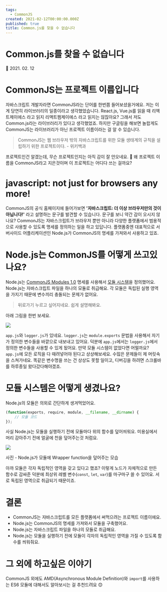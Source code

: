 ```yaml
---
tags:
  - CommonJS
created: 2021-02-12T00:00:00.000Z
published: true
title: Common.js를 찾을 수 없습니다
---
```


# Common.js를 찾을 수 없습니다

📅 2021. 02. 12

# CommonJS는 프로젝트 이름입니다
자바스크립트 개발자라면 CommonJS라는 단어를 한번쯤 들어보셨을거에요.
저는 이게 당연히 라이브러리의 일종이라고 생각했었습니다.
React.js, Vue.js를 읽을 때 리액트제이에스 라고 읽지 리액트쩜제이에스 라고 읽지는 않잖아요? 그래서 저도 Common.js라는 라이브러리가 있다고 생각했었죠.
하지만 구글링을 해보면 놀랍게도 CommonJS는 라이브러리가 아닌 프로젝트 이름이라는 걸 알 수 있습니다.

> CommonJS는 웹 브라우저 밖의 자바스크립트를 위한 모듈 생태계의 규칙을 설립하기 위한 프로젝트이다. - 위키백과

프로젝트인건 알겠는데, 무슨 프로젝트인지는 아직 감이 잘 안오네요. 🤔
왜 프로젝트 이름을 CommonJS라고 지은것이며 이 프로젝트는 어디다 쓰는 걸까요?

# javascript: not just for browsers any more!
CommonJS의 공식 홈페이지에 들어가보면 __'자바스크립트: 더 이상 브라우저만의 것이 아닙니다!'__ 라고 설명하는 문구를 발견할 수 있습니다. 문구를 보니 약간 감이 오시지 않나요?
CommonJS는 자바스크립트가 브라우저 뿐만 아니라 다양한 플랫폼에서 범용적으로 사용할 수 있도록 명세를 정의하는 일을 하고 있답니다. 플랫폼중엔 대표적으로 서버사이드 어플리케이션인 Node.js가 CommonJS의 명세를 가져와서 사용하고 있죠.

# Node.js는 CommonJS를 어떻게 쓰고있나요? 
Node.js는 [CommonJS Modules 1.0](http://www.commonjs.org/specs/modules/1.0/ "Modules 1.0") 명세를 사용해서 [모듈 시스템](https://nodejs.org/docs/latest/api/modules.html#modules_modules_commonjs_modules "CommonJS modules")을 정의했어요.
Node.js는 자바스크립트 파일을 하나의 모듈로 취급해요. 각 모듈은 독립된 실행 영역을 가지기 때문에 변수끼리 충돌되는 문제가 없어요.

> 뒤로가기 누르고 싶어지네요. 쉽게 설명해봐요.

아래 그림을 한번 보세요.

![](https://i.imgur.com/cbR2AHt.png)


`app.js`와 `logger.js`가 있네요. `logger.js`는 `module.exports` 문법을 사용해서 자기가 정의한 변수들을 바깥으로 내보내고 있어요. 덕분에 `app.js`에서는 `logger.js`에서 정의한 변수들을 사용할 수 있게 됬어요.
만약 모듈 시스템이 없었다면 어떨까요? `app.js`에 모든 로직을 다 때려넣어야 된다고 상상해보세요. 수많은 문제들이 제 머릿속을 스쳐가네요. 똑같은 변수명을 쓰는 건 상상도 못할 일이고, 디버깅을 하려면 스크롤바를 하루종일 왔다갔다해야겠죠.

# 모듈 시스템은 어떻게 생겼나요?
Node.js의 모듈은 의외로 간단하게 생겨먹었어요.

```js
(function(exports, require, module, __filename, __dirname) {
    // 모듈 코드
});
```

사실 Node.js는 모듈을 실행하기 전에 모듈마다 위의 함수를 덮어씌워요. 미용실에서 머리 감아주기 전에 얼굴에 천을 덮어주는것 처럼요.

![](https://i.imgur.com/PHBCQpW.png)

 사진 - Node.js가 모듈에 Wrapper function을 덮어주는 모습

아까 모듈은 각자 독립적인 영역을 갖고 있다고 했죠? 이렇게 노드가 자체적으로 만든 함수로 감싸준 덕분에 최상위 레벨 변수(`const`, `let`, `var`)를 마구마구 쓸 수 있어요. 서로 독립된 영역으로 취급되기 때문이죠.

# 결론
- CommonJS는 자바스크립트를 모든 플랫폼에서 써먹으려는 프로젝트 이름이에요.
- Node.js는 CommonJS의 명세를 가져와서 모듈을 구축했어요.
- Node.js는 자바스크립트 파일을 하나의 모듈로 취급해요.
- Node.js는 모듈을 실행하기 전에 모듈이 각자의 독립적인 영역을 가질 수 있도록 함수를 씌워줘요.

# 그 외에 하고싶은 이야기
CommonJS 외에도 AMD(Asynchronous Module Definition)와 `import`를 사용하는 ES6 모듈에 대해서도 알아보시는 걸 추천드려요 😊